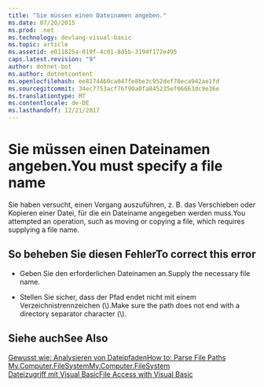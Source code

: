 ```yaml
---
title: "Sie müssen einen Dateinamen angeben."
ms.date: 07/20/2015
ms.prod: .net
ms.technology: devlang-visual-basic
ms.topic: article
ms.assetid: e011825a-019f-4c01-8d5b-3194f172e495
caps.latest.revision: "9"
author: dotnet-bot
ms.author: dotnetcontent
ms.openlocfilehash: ee8174460ca047fe8be3c952def78eca942ae1fd
ms.sourcegitcommit: 34ec7753acf76f90a0fa845235ef06663dc9e36e
ms.translationtype: MT
ms.contentlocale: de-DE
ms.lasthandoff: 12/21/2017
---
```

# <a name="you-must-specify-a-file-name"></a><span data-ttu-id="f3e12-102">Sie müssen einen Dateinamen angeben.</span><span class="sxs-lookup"><span data-stu-id="f3e12-102">You must specify a file name</span></span>
<span data-ttu-id="f3e12-103">Sie haben versucht, einen Vorgang auszuführen, z. B. das Verschieben oder Kopieren einer Datei, für die ein Dateiname angegeben werden muss.</span><span class="sxs-lookup"><span data-stu-id="f3e12-103">You attempted an operation, such as moving or copying a file, which requires supplying a file name.</span></span>  
  
## <a name="to-correct-this-error"></a><span data-ttu-id="f3e12-104">So beheben Sie diesen Fehler</span><span class="sxs-lookup"><span data-stu-id="f3e12-104">To correct this error</span></span>  
  
-   <span data-ttu-id="f3e12-105">Geben Sie den erforderlichen Dateinamen an.</span><span class="sxs-lookup"><span data-stu-id="f3e12-105">Supply the necessary file name.</span></span>  
  
-   <span data-ttu-id="f3e12-106">Stellen Sie sicher, dass der Pfad endet nicht mit einem Verzeichnistrennzeichen (\\).</span><span class="sxs-lookup"><span data-stu-id="f3e12-106">Make sure the path does not end with a directory separator character (\\).</span></span>  
  
## <a name="see-also"></a><span data-ttu-id="f3e12-107">Siehe auch</span><span class="sxs-lookup"><span data-stu-id="f3e12-107">See Also</span></span>  
 [<span data-ttu-id="f3e12-108">Gewusst wie: Analysieren von Dateipfaden</span><span class="sxs-lookup"><span data-stu-id="f3e12-108">How to: Parse File Paths</span></span>](../../visual-basic/developing-apps/programming/drives-directories-files/how-to-parse-file-paths.md)  
 [<span data-ttu-id="f3e12-109">My.Computer.FileSystem</span><span class="sxs-lookup"><span data-stu-id="f3e12-109">My.Computer.FileSystem</span></span>](xref:Microsoft.VisualBasic.FileIO.FileSystem)  
 [<span data-ttu-id="f3e12-110">Dateizugriff mit Visual Basic</span><span class="sxs-lookup"><span data-stu-id="f3e12-110">File Access with Visual Basic</span></span>](../../visual-basic/developing-apps/programming/drives-directories-files/file-access.md)

